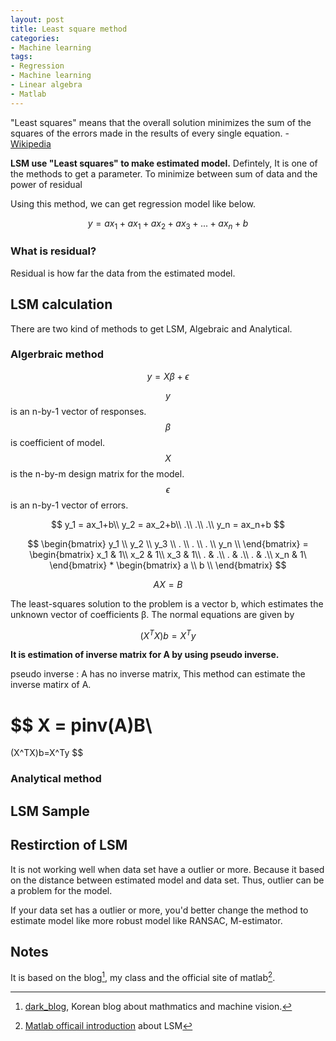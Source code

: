 ```yaml
---
layout: post
title: Least square method
categories:
- Machine learning
tags:
- Regression
- Machine learning
- Linear algebra
- Matlab
---
```




"Least squares" means that the overall solution minimizes the sum of the squares of the errors made in the results of every single equation. - [Wikipedia](https://en.wikipedia.org/wiki/Least_squares)

**LSM use "Least squares" to make estimated model.**
Defintely, It is one of the methods to get a parameter. To minimize between sum of data and the power of residual


Using this method, we can get regression model like below.

$$
y = ax_1 + ax_1 + ax_2 + ax_3 + ... + ax_n + b
$$

<!--more-->

### What is residual?
Residual is how far the data from the estimated model.


## LSM calculation
There are two kind of methods to get LSM, Algebraic and Analytical.


### Algerbraic method

$$
y = X\beta + \epsilon
$$

$$y$$ is an n-by-1 vector of responses.
$$\beta$$ is coefficient of model.
$$X$$ is the n-by-m design matrix for the model.
$$\epsilon$$ is an n-by-1 vector of errors.

$$
y_1 = ax_1+b\\
y_2 = ax_2+b\\
.\\
.\\
.\\
y_n = ax_n+b
$$

$$
    \begin{bmatrix}
    y_1 \\
    y_2 \\
    y_3 \\
    . \\
    . \\
    . \\
    y_n \\
    \end{bmatrix}
    =
    \begin{bmatrix}
    x_1 & 1\\
    x_2 & 1\\
    x_3 & 1\\
    . & .\\
    . & .\\
    . & .\\
    x_n & 1\
    \end{bmatrix}
    *
    \begin{bmatrix}
    a \\
    b \\
    \end{bmatrix}
$$

$$
AX=B
$$

The least-squares solution to the problem is a vector b, which estimates the unknown vector of coefficients β. The normal equations are given by

$$
(X^TX)b=X^Ty
$$

**It is estimation of inverse matrix for A by using pseudo inverse.**

pseudo inverse
: A has no inverse matrix, This method can estimate the inverse matirx of A.

$$
X = pinv(A)B\\
=
(X^TX)b=X^Ty
$$



### Analytical method

## LSM Sample

## Restirction of LSM
It is not working well when data set have a outlier or more. Because it based on the distance between estimated model and data set. Thus, outlier can be a problem for the model.

If your data set has a outlier or more, you'd better change the method to estimate model like more robust model like RANSAC, M-estimator.



## Notes

It is based on the blog[^dark_blog], my class and the official site of matlab[^matlab].


[^dark_blog]: [dark_blog](http://darkpgmr.tistory.com/56), Korean blog about mathmatics and machine vision.
[^matlab]: [Matlab officail introduction](https://se.mathworks.com/help/curvefit/least-squares-fitting.html) about LSM

